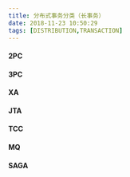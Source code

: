 ```yaml
---
title: 分布式事务分类（长事务）
date: 2018-11-23 10:50:29
tags: [DISTRIBUTION,TRANSACTION]
---
```


#### 2PC

#### 3PC

#### XA

#### JTA

#### TCC

#### MQ

#### SAGA 